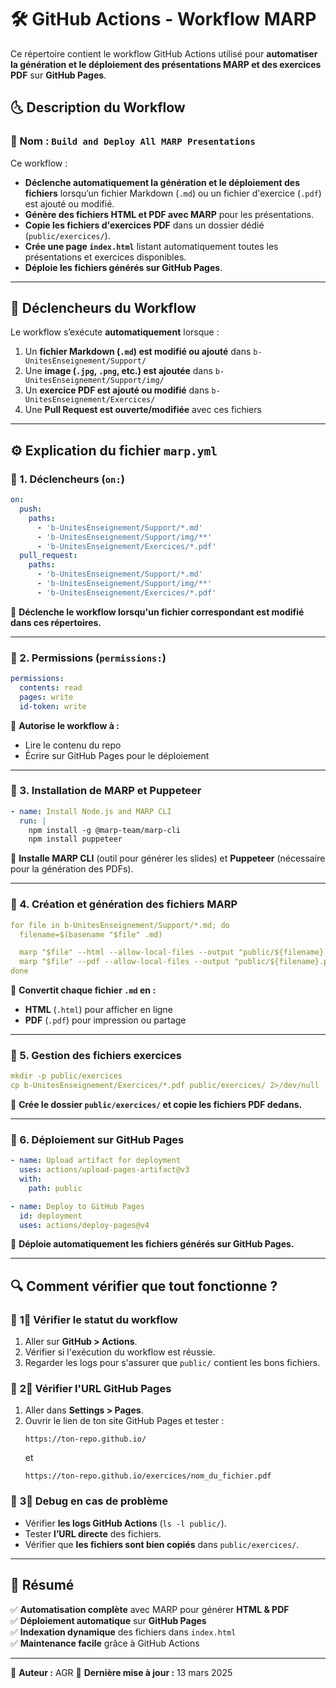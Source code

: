 # 🛠️ GitHub Actions - Workflow MARP

Ce répertoire contient le workflow GitHub Actions utilisé pour **automatiser la génération et le déploiement des présentations MARP et des exercices PDF** sur **GitHub Pages**.

## 🌜 Description du Workflow

### 📌 Nom : `Build and Deploy All MARP Presentations`
Ce workflow :
- **Déclenche automatiquement la génération et le déploiement des fichiers** lorsqu’un fichier Markdown (`.md`) ou un fichier d'exercice (`.pdf`) est ajouté ou modifié.
- **Génère des fichiers HTML et PDF avec MARP** pour les présentations.
- **Copie les fichiers d'exercices PDF** dans un dossier dédié (`public/exercices/`).
- **Crée une page `index.html`** listant automatiquement toutes les présentations et exercices disponibles.
- **Déploie les fichiers générés sur GitHub Pages**.

---

## 🔄 **Déclencheurs du Workflow**
Le workflow s’exécute **automatiquement** lorsque :
1. Un **fichier Markdown (`.md`) est modifié ou ajouté** dans `b-UnitesEnseignement/Support/`
2. Une **image (`.jpg`, `.png`, etc.) est ajoutée** dans `b-UnitesEnseignement/Support/img/`
3. Un **exercice PDF est ajouté ou modifié** dans `b-UnitesEnseignement/Exercices/`
4. Une **Pull Request est ouverte/modifiée** avec ces fichiers

---

## ⚙️ **Explication du fichier `marp.yml`**

### 🔹 1. **Déclencheurs (`on:`)**
```yaml
on:
  push:
    paths:
      - 'b-UnitesEnseignement/Support/*.md'  
      - 'b-UnitesEnseignement/Support/img/**'  
      - 'b-UnitesEnseignement/Exercices/*.pdf'  
  pull_request:
    paths:
      - 'b-UnitesEnseignement/Support/*.md'
      - 'b-UnitesEnseignement/Support/img/**'
      - 'b-UnitesEnseignement/Exercices/*.pdf'
```
📌 **Déclenche le workflow lorsqu'un fichier correspondant est modifié dans ces répertoires.**

---

### 🔹 2. **Permissions (`permissions:`)**
```yaml
permissions:
  contents: read
  pages: write
  id-token: write
```
📌 **Autorise le workflow à :**
- Lire le contenu du repo
- Écrire sur GitHub Pages pour le déploiement

---

### 🔹 3. **Installation de MARP et Puppeteer**
```yaml
- name: Install Node.js and MARP CLI
  run: |
    npm install -g @marp-team/marp-cli
    npm install puppeteer
```
📌 **Installe MARP CLI** (outil pour générer les slides) et **Puppeteer** (nécessaire pour la génération des PDFs).

---

### 🔹 4. **Création et génération des fichiers MARP**
```yaml
for file in b-UnitesEnseignement/Support/*.md; do
  filename=$(basename "$file" .md)

  marp "$file" --html --allow-local-files --output "public/${filename}.html"
  marp "$file" --pdf --allow-local-files --output "public/${filename}.pdf"
done
```
📌 **Convertit chaque fichier `.md` en :**
- **HTML** (`.html`) pour afficher en ligne
- **PDF** (`.pdf`) pour impression ou partage

---

### 🔹 5. **Gestion des fichiers exercices**
```yaml
mkdir -p public/exercices
cp b-UnitesEnseignement/Exercices/*.pdf public/exercices/ 2>/dev/null || echo "⚠️ Aucun exercice PDF copié"
```
📌 **Crée le dossier `public/exercices/` et copie les fichiers PDF dedans.**

---

### 🔹 6. **Déploiement sur GitHub Pages**
```yaml
- name: Upload artifact for deployment
  uses: actions/upload-pages-artifact@v3
  with:
    path: public

- name: Deploy to GitHub Pages
  id: deployment
  uses: actions/deploy-pages@v4
```
📌 **Déploie automatiquement les fichiers générés sur GitHub Pages.**

---

## 🔍 **Comment vérifier que tout fonctionne ?**
### 📌 **1⃣ Vérifier le statut du workflow**
1. Aller sur **GitHub > Actions**.
2. Vérifier si l'exécution du workflow est réussie.
3. Regarder les logs pour s'assurer que `public/` contient les bons fichiers.

### 📌 **2⃣ Vérifier l'URL GitHub Pages**
1. Aller dans **Settings > Pages**.
2. Ouvrir le lien de ton site GitHub Pages et tester :
   ```
   https://ton-repo.github.io/
   ```
   et
   ```
   https://ton-repo.github.io/exercices/nom_du_fichier.pdf
   ```

### 📌 **3⃣ Debug en cas de problème**
- Vérifier **les logs GitHub Actions** (`ls -l public/`).
- Tester **l’URL directe** des fichiers.
- Vérifier que **les fichiers sont bien copiés** dans `public/exercices/`.

---

## 📝 **Résumé**
✅ **Automatisation complète** avec MARP pour générer **HTML & PDF**  
✅ **Déploiement automatique** sur **GitHub Pages**  
✅ **Indexation dynamique** des fichiers dans `index.html`  
✅ **Maintenance facile** grâce à GitHub Actions  

---
📌 **Auteur :** AGR
📅 **Dernière mise à jour :** 13 mars 2025
